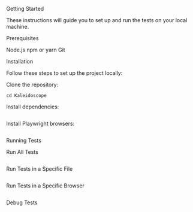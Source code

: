 Getting Started

These instructions will guide you to set up and run the tests on your local machine.

Prerequisites

Node.js
npm or yarn
Git

Installation

Follow these steps to set up the project locally:

Clone the repository:

```git clone https://github.com/shubhamtestuser/Kaleidoscope.git
cd Kaleidoscope
```
Install dependencies:

```npm install
```

Install Playwright browsers:

```npx playwright install
```

Running Tests

Run All Tests
```npx playwright test
```

Run Tests in a Specific File

```npx playwright test tests/example.spec.ts
```

Run Tests in a Specific Browser

```npx playwright test --project=chromium
```

Debug Tests

```npx playwright test --debug
```